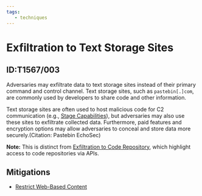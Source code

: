 ```yaml
---
tags:
   - techniques
---
```

# Exfiltration to Text Storage Sites
## ID:T1567/003
Adversaries may exfiltrate data to text storage sites instead of their primary command and control channel. Text storage sites, such as <code>pastebin[.]com</code>, are commonly used by developers to share code and other information.  

Text storage sites are often used to host malicious code for C2 communication (e.g., [Stage Capabilities](/mitre/techniques/T1608)), but adversaries may also use these sites to exfiltrate collected data. Furthermore, paid features and encryption options may allow adversaries to conceal and store data more securely.(Citation: Pastebin EchoSec)

**Note:** This is distinct from [Exfiltration to Code Repository](/mitre/techniques/T1567/001), which highlight access to code repositories via APIs.
## Mitigations
* [Restrict Web-Based Content](mitigations/M1021)
